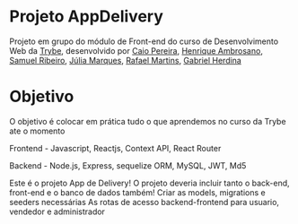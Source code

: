 # Projeto AppDelivery

Projeto em grupo do módulo de Front-end do curso de Desenvolvimento Web da [Trybe](https://www.betrybe.com/), 
desenvolvido por  [Caio Pereira](https://github.com/caiopa), [Henrique Ambrosano](https://github.com/henriqueambrosano), [Samuel Ribeiro](https://github.com/SamuelR499), [Júlia Marques](https://github.com/juliamarqss), [Rafael Martins](https://github.com/Rmartins858), [Gabriel Herdina](https://github.com/gabrielhdn)


# Objetivo

O objetivo é colocar em prática tudo o que aprendemos no curso da Trybe ate o momento

Frontend - Javascript, Reactjs, Context API, React Router

Backend - Node.js, Express, sequelize ORM, MySQL, JWT, Md5 

Este é o projeto App de Delivery! O projeto deveria incluir tanto o back-end, front-end e o banco de dados também!
Criar as models, migrations e seeders necessárias
As rotas de acesso backend-frontend para usuario, vendedor e administrador 


 




